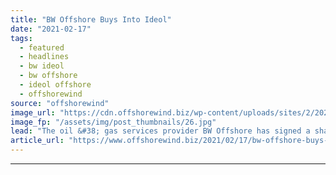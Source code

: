 ```yaml
---
title: "BW Offshore Buys Into Ideol"
date: "2021-02-17"
tags: 
  - featured
  - headlines
  - bw ideol
  - bw offshore
  - ideol offshore
  - offshorewind
source: "offshorewind"
image_url: "https://cdn.offshorewind.biz/wp-content/uploads/sites/2/2021/02/17090003/Ideol-floating-wind-technology.jpg"
image_fp: "/assets/img/post_thumbnails/26.jpg"
lead: "The oil &#38; gas services provider BW Offshore has signed a share purchase agreement"
article_url: "https://www.offshorewind.biz/2021/02/17/bw-offshore-buys-into-ideol/"
---
```


---
